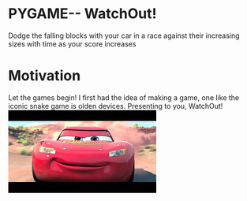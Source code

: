 # PYGAME-- WatchOut! 
Dodge the falling blocks with your car in a race against their increasing sizes with time as your score increases

# Motivation
Let the games begin!
I first had the idea of making a game, one like the iconic snake game is olden devices. 
Presenting to you, WatchOut!
<img src="car_dodge.jfif">
